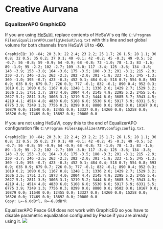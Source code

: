 # Creative Aurvana
### EqualizerAPO GraphicEQ
If you are using [HeSuVi](https://sourceforge.net/projects/hesuvi/), replace contents of HeSuVi's eq file `C:\Program Files\EqualizerAPO\config\HeSuVi\eq.txt` with this line and set global volume for both channels from HeSuVi UI to **-60**.
```
GraphicEQ: 10 -84; 20 3.0; 22 2.4; 23 2.2; 25 1.7; 26 1.5; 28 1.1; 30 0.8; 32 0.5; 35 0.2; 37 0.1; 40 -0.1; 42 -0.2; 45 -0.3; 49 -0.5; 52 -0.7; 56 -0.8; 59 -0.9; 64 -0.9; 68 -0.8; 73 -1.0; 78 -1.3; 83 -1.6; 89 -1.9; 95 -2.2; 102 -2.7; 109 -3.0; 117 -3.4; 125 -3.6; 134 -3.8; 143 -3.9; 153 -3.8; 164 -3.6; 175 -3.5; 188 -3.3; 201 -3.1; 215 -2.9; 230 -2.7; 246 -2.5; 263 -2.3; 282 -2.0; 301 -1.8; 323 -1.5; 345 -1.3; 369 -1.0; 395 -0.7; 423 -0.3; 452 0.1; 484 0.4; 518 0.7; 554 0.8; 593 0.9; 635 0.9; 679 0.7; 726 0.3; 777 -0.1; 832 -0.1; 890 0.4; 952 0.3; 1019 0.2; 1090 0.5; 1167 0.8; 1248 1.3; 1336 2.0; 1429 2.7; 1529 3.2; 1636 3.5; 1751 3.7; 1873 4.0; 2004 4.4; 2145 4.9; 2295 5.2; 2455 5.4; 2627 5.1; 2811 3.5; 3008 3.1; 3219 5.2; 3444 6.0; 3685 5.7; 3943 4.5; 4219 4.1; 4514 4.8; 4830 6.0; 5168 6.0; 5530 6.0; 5917 5.9; 6331 5.5; 6775 3.9; 7249 1.3; 7756 0.3; 8299 0.0; 8880 0.0; 9502 0.0; 10167 0.0; 10879 0.0; 11640 0.0; 12455 0.0; 13327 0.0; 14260 0.0; 15258 0.0; 16326 0.0; 17469 0.0; 18692 0.0; 20000 0.0
```
If you are not using HeSuVi, copy this to the end of EqualizerAPO configuration file `C:\Program Files\EqualizerAPO\config\config.txt`.
```
GraphicEQ: 10 -84; 20 3.0; 22 2.4; 23 2.2; 25 1.7; 26 1.5; 28 1.1; 30 0.8; 32 0.5; 35 0.2; 37 0.1; 40 -0.1; 42 -0.2; 45 -0.3; 49 -0.5; 52 -0.7; 56 -0.8; 59 -0.9; 64 -0.9; 68 -0.8; 73 -1.0; 78 -1.3; 83 -1.6; 89 -1.9; 95 -2.2; 102 -2.7; 109 -3.0; 117 -3.4; 125 -3.6; 134 -3.8; 143 -3.9; 153 -3.8; 164 -3.6; 175 -3.5; 188 -3.3; 201 -3.1; 215 -2.9; 230 -2.7; 246 -2.5; 263 -2.3; 282 -2.0; 301 -1.8; 323 -1.5; 345 -1.3; 369 -1.0; 395 -0.7; 423 -0.3; 452 0.1; 484 0.4; 518 0.7; 554 0.8; 593 0.9; 635 0.9; 679 0.7; 726 0.3; 777 -0.1; 832 -0.1; 890 0.4; 952 0.3; 1019 0.2; 1090 0.5; 1167 0.8; 1248 1.3; 1336 2.0; 1429 2.7; 1529 3.2; 1636 3.5; 1751 3.7; 1873 4.0; 2004 4.4; 2145 4.9; 2295 5.2; 2455 5.4; 2627 5.1; 2811 3.5; 3008 3.1; 3219 5.2; 3444 6.0; 3685 5.7; 3943 4.5; 4219 4.1; 4514 4.8; 4830 6.0; 5168 6.0; 5530 6.0; 5917 5.9; 6331 5.5; 6775 3.9; 7249 1.3; 7756 0.3; 8299 0.0; 8880 0.0; 9502 0.0; 10167 0.0; 10879 0.0; 11640 0.0; 12455 0.0; 13327 0.0; 14260 0.0; 15258 0.0; 16326 0.0; 17469 0.0; 18692 0.0; 20000 0.0
Copy: L=-6.0dB*l, R=-6.0dB*R
```
EqualizerAPO Peace GUI does not work with GraphicEQ so you have to disable parametric equalization configured by Peace if you are already using it.
![](https://raw.githubusercontent.com/jaakkopasanen/AutoEq/master/results/Headphone.com/innerfidelity/onear/Creative%20Aurvana/Creative%20Aurvana.png)
